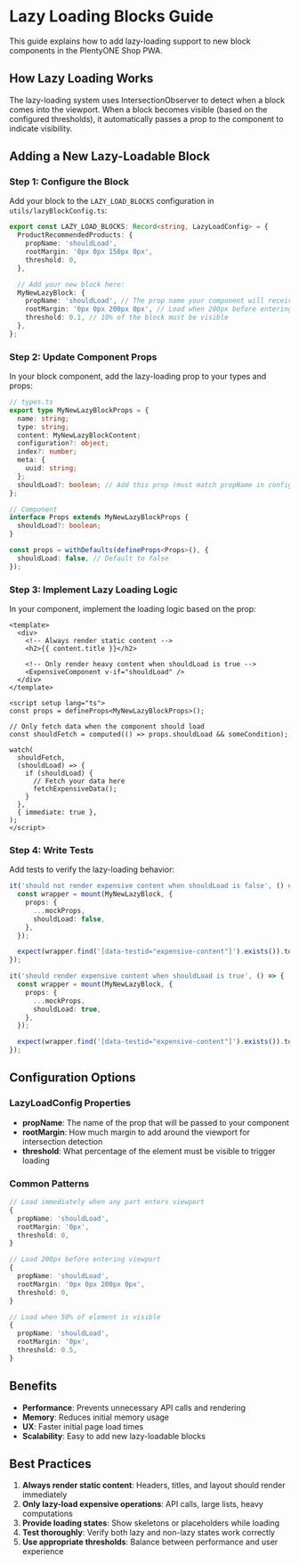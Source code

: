 # Lazy Loading Blocks Guide

This guide explains how to add lazy-loading support to new block components in the PlentyONE Shop PWA.

## How Lazy Loading Works

The lazy-loading system uses IntersectionObserver to detect when a block comes into the viewport. When a block becomes visible (based on the configured thresholds), it automatically passes a prop to the component to indicate visibility.

## Adding a New Lazy-Loadable Block

### Step 1: Configure the Block

Add your block to the `LAZY_LOAD_BLOCKS` configuration in `utils/lazyBlockConfig.ts`:

```typescript
export const LAZY_LOAD_BLOCKS: Record<string, LazyLoadConfig> = {
  ProductRecommendedProducts: {
    propName: 'shouldLoad',
    rootMargin: '0px 0px 150px 0px',
    threshold: 0,
  },

  // Add your new block here:
  MyNewLazyBlock: {
    propName: 'shouldLoad', // The prop name your component will receive
    rootMargin: '0px 0px 200px 0px', // Load when 200px before entering viewport
    threshold: 0.1, // 10% of the block must be visible
  },
};
```

### Step 2: Update Component Props

In your block component, add the lazy-loading prop to your types and props:

```typescript
// types.ts
export type MyNewLazyBlockProps = {
  name: string;
  type: string;
  content: MyNewLazyBlockContent;
  configuration?: object;
  index?: number;
  meta: {
    uuid: string;
  };
  shouldLoad?: boolean; // Add this prop (must match propName in config)
};

// Component
interface Props extends MyNewLazyBlockProps {
  shouldLoad?: boolean;
}

const props = withDefaults(defineProps<Props>(), {
  shouldLoad: false, // Default to false
});
```

### Step 3: Implement Lazy Loading Logic

In your component, implement the loading logic based on the prop:

```vue
<template>
  <div>
    <!-- Always render static content -->
    <h2>{{ content.title }}</h2>

    <!-- Only render heavy content when shouldLoad is true -->
    <ExpensiveComponent v-if="shouldLoad" />
  </div>
</template>

<script setup lang="ts">
const props = defineProps<MyNewLazyBlockProps>();

// Only fetch data when the component should load
const shouldFetch = computed(() => props.shouldLoad && someCondition);

watch(
  shouldFetch,
  (shouldLoad) => {
    if (shouldLoad) {
      // Fetch your data here
      fetchExpensiveData();
    }
  },
  { immediate: true },
);
</script>
```

### Step 4: Write Tests

Add tests to verify the lazy-loading behavior:

```typescript
it('should not render expensive content when shouldLoad is false', () => {
  const wrapper = mount(MyNewLazyBlock, {
    props: {
      ...mockProps,
      shouldLoad: false,
    },
  });

  expect(wrapper.find('[data-testid="expensive-content"]').exists()).toBe(false);
});

it('should render expensive content when shouldLoad is true', () => {
  const wrapper = mount(MyNewLazyBlock, {
    props: {
      ...mockProps,
      shouldLoad: true,
    },
  });

  expect(wrapper.find('[data-testid="expensive-content"]').exists()).toBe(true);
});
```

## Configuration Options

### LazyLoadConfig Properties

- **propName**: The name of the prop that will be passed to your component
- **rootMargin**: How much margin to add around the viewport for intersection detection
- **threshold**: What percentage of the element must be visible to trigger loading

### Common Patterns

```typescript
// Load immediately when any part enters viewport
{
  propName: 'shouldLoad',
  rootMargin: '0px',
  threshold: 0,
}

// Load 200px before entering viewport
{
  propName: 'shouldLoad',
  rootMargin: '0px 0px 200px 0px',
  threshold: 0,
}

// Load when 50% of element is visible
{
  propName: 'shouldLoad',
  rootMargin: '0px',
  threshold: 0.5,
}
```

## Benefits

- **Performance**: Prevents unnecessary API calls and rendering
- **Memory**: Reduces initial memory usage
- **UX**: Faster initial page load times
- **Scalability**: Easy to add new lazy-loadable blocks

## Best Practices

1. **Always render static content**: Headers, titles, and layout should render immediately
2. **Only lazy-load expensive operations**: API calls, large lists, heavy computations
3. **Provide loading states**: Show skeletons or placeholders while loading
4. **Test thoroughly**: Verify both lazy and non-lazy states work correctly
5. **Use appropriate thresholds**: Balance between performance and user experience
